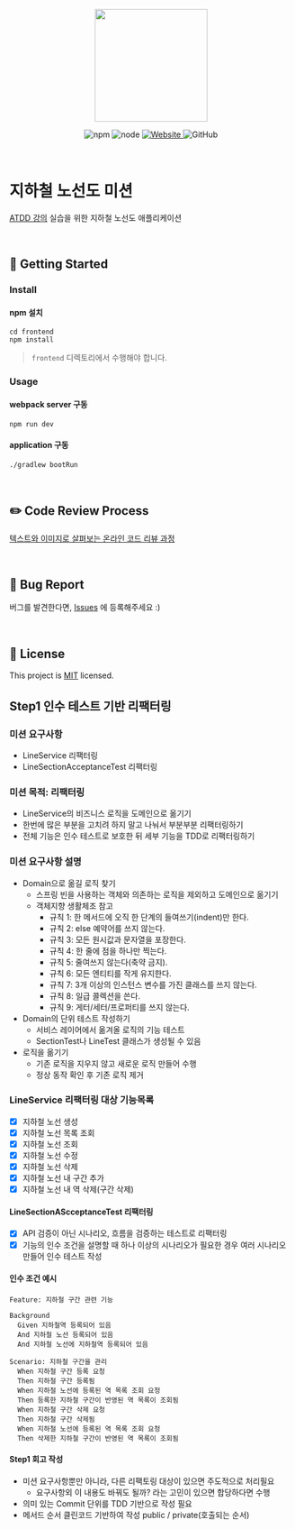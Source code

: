 <p align="center">
    <img width="200px;" src="https://raw.githubusercontent.com/woowacourse/atdd-subway-admin-frontend/master/images/main_logo.png"/>
</p>
<p align="center">
  <img alt="npm" src="https://img.shields.io/badge/npm-6.14.15-blue">
  <img alt="node" src="https://img.shields.io/badge/node-14.18.2-blue">
  <a href="https://edu.nextstep.camp/c/R89PYi5H" alt="nextstep atdd">
    <img alt="Website" src="https://img.shields.io/website?url=https%3A%2F%2Fedu.nextstep.camp%2Fc%2FR89PYi5H">
  </a>
  <img alt="GitHub" src="https://img.shields.io/github/license/next-step/atdd-subway-admin">
</p>

<br>

# 지하철 노선도 미션
[ATDD 강의](https://edu.nextstep.camp/c/R89PYi5H) 실습을 위한 지하철 노선도 애플리케이션

<br>

## 🚀 Getting Started

### Install
#### npm 설치
```
cd frontend
npm install
```
> `frontend` 디렉토리에서 수행해야 합니다.

### Usage
#### webpack server 구동
```
npm run dev
```
#### application 구동
```
./gradlew bootRun
```
<br>

## ✏️ Code Review Process
[텍스트와 이미지로 살펴보는 온라인 코드 리뷰 과정](https://github.com/next-step/nextstep-docs/tree/master/codereview)

<br>

## 🐞 Bug Report

버그를 발견한다면, [Issues](https://github.com/next-step/atdd-subway-service/issues) 에 등록해주세요 :)

<br>

## 📝 License

This project is [MIT](https://github.com/next-step/atdd-subway-service/blob/master/LICENSE.md) licensed.

## Step1 인수 테스트 기반 리팩터링
### 미션 요구사항
- LineService 리팩터링
- LineSectionAcceptanceTest 리팩터링
### 미션 목적: 리팩터링
- LineService의 비즈니스 로직을 도메인으로 옮기기
- 한번에 많은 부분을 고치려 하지 말고 나눠서 부분부분 리팩터링하기
- 전체 기능은 인수 테스트로 보호한 뒤 세부 기능을 TDD로 리팩터링하기
### 미션 요구사항 설명
- Domain으로 옮길 로직 찾기
    * 스프링 빈을 사용하는 객체와 의존하는 로직을 제외하고 도메인으로 옮기기
    * 객체지향 생활체조 참고
        * 규칙 1: 한 메서드에 오직 한 단계의 들여쓰기(indent)만 한다.
        * 규칙 2: else 예약어를 쓰지 않는다.
        * 규칙 3: 모든 원시값과 문자열을 포장한다.
        * 규칙 4: 한 줄에 점을 하나만 찍는다.
        * 규칙 5: 줄여쓰지 않는다(축약 금지).
        * 규칙 6: 모든 엔티티를 작게 유지한다.
        * 규칙 7: 3개 이상의 인스턴스 변수를 가진 클래스를 쓰지 않는다.
        * 규칙 8: 일급 콜렉션을 쓴다.
        * 규칙 9: 게터/세터/프로퍼티를 쓰지 않는다.
- Domain의 단위 테스트 작성하기
    * 서비스 레이어에서 옮겨올 로직의 기능 테스트
    * SectionTest나 LineTest 클래스가 생성될 수 있음
- 로직을 옮기기
    * 기존 로직을 지우지 않고 새로운 로직 만들어 수행
    * 정상 동작 확인 후 기존 로직 제거
### LineService 리팩터링 대상 기능목록
- [X] 지하철 노선 생성
- [X] 지하철 노선 목록 조회
- [X] 지하철 노선 조회
- [X] 지하철 노선 수정
- [X] 지하철 노선 삭제
- [X] 지하철 노선 내 구간 추가
- [X] 지하철 노선 내 역 삭제(구간 삭제)
#### LineSectionAScceptanceTest 리팩터링
* [X] API 검증이 아닌 시나리오, 흐름을 검증하는 테스트로 리팩터링
* [X] 기능의 인수 조건을 설명할 때 하나 이상의 시나리오가 필요한 경우 여러 시나리오 만들어 인수 테스트 작성
#### 인수 조건 예시
  ```text
  Feature: 지하철 구간 관련 기능

  Background 
    Given 지하철역 등록되어 있음
    And 지하철 노선 등록되어 있음
    And 지하철 노선에 지하철역 등록되어 있음

  Scenario: 지하철 구간을 관리
    When 지하철 구간 등록 요청
    Then 지하철 구간 등록됨
    When 지하철 노선에 등록된 역 목록 조회 요청
    Then 등록한 지하철 구간이 반영된 역 목록이 조회됨
    When 지하철 구간 삭제 요청
    Then 지하철 구간 삭제됨
    When 지하철 노선에 등록된 역 목록 조회 요청
    Then 삭제한 지하철 구간이 반영된 역 목록이 조회됨
  ```
#### Step1 회고 작성
- 미션 요구사항뿐만 아니라, 다른 리팩토링 대상이 있으면 주도적으로 처리필요
  - 요구사항외 이 내용도 바꿔도 될까? 라는 고민이 있으면 합당하다면 수행
- 의미 있는 Commit 단위를 TDD 기반으로 작성 필요
- 메서드 순서 클린코드 기반하여 작성 public / private(호출되는 순서)
